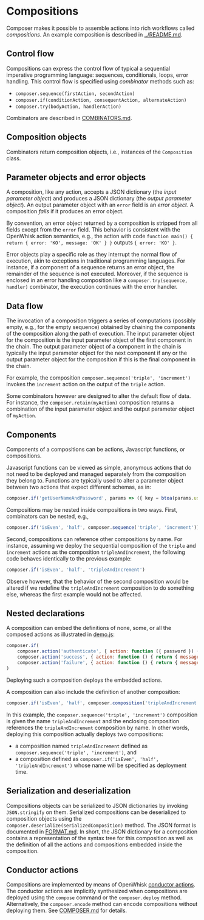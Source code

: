 # Compositions
 
Composer makes it possible to assemble actions into rich workflows called _compositions_. An example composition is described in [../README.md](../README.md).

## Control flow

Compositions can express the control flow of typical a sequential imperative programming language: sequences, conditionals, loops, error handling. This control flow is specified using _combinator_ methods such as:
- `composer.sequence(firstAction, secondAction)`
- `composer.if(conditionAction, consequentAction, alternateAction)`
- `composer.try(bodyAction, handlerAction)`

Combinators are described in [COMBINATORS.md](COMBINATORS.md).

## Composition objects

Combinators return composition objects, i.e., instances of the `Composition` class.

## Parameter objects and error objects

A composition, like any action, accepts a JSON dictionary (the _input parameter object_) and produces a JSON dictionary (the _output parameter object_). An output parameter object with an `error` field is an _error object_. A composition _fails_ if it produces an error object.

By convention, an error object returned by a composition is stripped from all fields except from the `error` field. This behavior is consistent with the OpenWhisk action semantics, e.g., the action with code `function main() { return { error: 'KO', message: 'OK' } }` outputs `{ error: 'KO' }`.

Error objects play a specific role as they interrupt the normal flow of execution, akin to exceptions in traditional programming languages. For instance, if a component of a sequence returns an error object, the remainder of the sequence is not executed. Moreover, if the sequence is enclosed in an error handling composition like a `composer.try(sequence, handler)` combinator, the execution continues with the error handler.

## Data flow

The invocation of a composition triggers a series of computations (possibly empty, e.g., for the empty sequence) obtained by chaining the components of the composition along the path of execution. The input parameter object for the composition is the input parameter object of the first component in the chain. The output parameter object of a component in the chain is typically the input parameter object for the next component if any or the output parameter object for the composition if this is the final component in the chain.

For example, the composition `composer.sequence('triple', 'increment')` invokes the `increment` action on the output of the `triple` action.

Some combinators however are designed to alter the default flow of data. For instance, the `composer.retain(myAction)` composition returns a combination of the input parameter object and the output parameter object of `myAction`.

## Components

Components of a compositions can be actions, Javascript functions, or compositions.

Javascript functions can be viewed as simple, anonymous actions that do not need to be deployed and managed separately from the composition they belong to. Functions are typically used to alter a parameter object between two actions that expect different schemas, as in:
```javascript
composer.if('getUserNameAndPassword', params => ({ key = btoa(params.user + ':' + params.password) }), 'authenticate')
```

Compositions may be nested inside compositions in two ways. First, combinators can be nested, e.g.,
```javascript
composer.if('isEven', 'half', composer.sequence('triple', 'increment'))
```
Second, compositions can reference other compositions by name. For instance, assuming we deploy the sequential composition of the `triple` and `increment` actions as the composition `tripleAndIncrement`, the following code behaves identically to the previous example:
```javascript
composer.if('isEven', 'half', 'tripleAndIncrement')
```
Observe however, that the behavior of the second composition would be altered if we redefine the `tripleAndIncrement` composition to do something else, whereas the first example would not be affected.

## Nested declarations

A composition can embed the definitions of none, some, or all the composed actions as illustrated in [demo.js](../samples/demo.js):
```javascript
composer.if(
    composer.action('authenticate', { action: function ({ password }) { return { value: password === 'abc123' } } }),
    composer.action('success', { action: function () { return { message: 'success' } } }),
    composer.action('failure', { action: function () { return { message: 'failure' } } }))    
)
```
Deploying such a composition deploys the embedded actions.

A composition can also include the definition of another composition:
```javascript
composer.if('isEven', 'half', composer.composition('tripleAndIncrement', { composition: composer.sequence('triple', 'increment') }))
```
In this example, the `composer.sequence('triple', 'increment')` composition is given the name `tripleAndIncrement` and the enclosing composition references the `tripleAndIncrement` composition by name. In other words, deploying this composition actually deploys two compositions:
- a composition named `tripleAndIncrement` defined as `composer.sequence('triple', 'increment')`, and
- a composition defined as `composer.if('isEven', 'half', 'tripleAndIncrement')` whose name will be specified as deployment time.

## Serialization and deserialization

 Compositions objects can be serialized to JSON dictionaries by invoking `JSON.stringify` on them. Serialized compositions can be deserialized to composition objects using the `composer.deserialize(serializedComposition)` method. The JSON format is documented in [FORMAT.md](FORMAT.md).
 In short, the JSON dictionary for a composition contains a representation of the syntax tree for this composition as well as the definition of all the actions and compositions embedded inside the composition.

## Conductor actions

Compositions are implemented by means of OpenWhisk [conductor actions](https://github.com/apache/incubator-openwhisk/blob/master/docs/conductors.md). The conductor actions are implicitly synthesized when compositions are deployed using the `compose` command or the `composer.deploy` method. Alternatively, the `composer.encode` method can encode compositions without deploying them. See [COMPOSER.md](COMPOSER.md) for details.